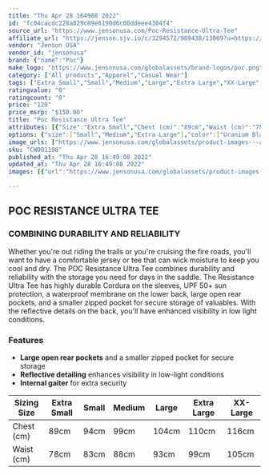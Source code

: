 ```yaml
---
title: "Thu Apr 28 164908 2022"
id: "fc04cacdc228a829c89e6190d6c60ddeee4304f4"
source_url: "https://www.jensonusa.com/Poc-Resistance-Ultra-Tee"
affiliate_url: "https://jenson.sjv.io/c/3294572/989438/13009?u=https://www.jensonusa.com/Poc-Resistance-Ultra-Tee"
vendor: "Jenson USA"
vendor_id: "jensonusa"
brand: {"name":"Poc"}
make_logo: "https://www.jensonusa.com/globalassets/brand-logos/poc.png"
category: ["All products","Apparel","Casual Wear"]
tags: ["Extra Small","Small","Medium","Large","Extra Large","XX-Large","89cm","94cm","99cm","104cm","110cm","116cm","78cm","83cm","88cm","93cm","99cm","105cm"]
ratingvalue: "0"
ratingcount: "0"
price: "120"
price_msrp: "$150.00"
title: "Poc Resistance Ultra Tee"
attributes: [{"Size":"Extra Small","Chest (cm)":"89cm","Waist (cm)":"78cm"}]
options: {"size":["Small","Medium","Extra Large"],"color":["Uranium Black"],"availability":"Only 1 Left"}
image_urls: ["https://www.jensonusa.com/globalassets/product-images---all-assets/poc/cw001198-uranium-black.jpg","https://www.jensonusa.com/globalassets/product-images---all-assets/poc/cw001198_1-uranium-black.jpg","https://www.jensonusa.com/globalassets/product-images---all-assets/poc/cw001198_2-uranium-black.jpg"]
sku: "CW001198"
published_at: "Thu Apr 28 16:49:08 2022"
updated_at: "Thu Apr 28 16:49:08 2022"
images: [{"url":"https://www.jensonusa.com/globalassets/product-images---all-assets/poc/cw001198-uranium-black.jpg","path":"full/34e31f3b77433f642b7e872b15bd4a94953ffd4a.jpg","checksum":"d043edafeac8e0ee085d6366eff09737","status":"downloaded"},{"url":"https://www.jensonusa.com/globalassets/product-images---all-assets/poc/cw001198_1-uranium-black.jpg","path":"full/4e9d3a4970dac7c34837859148ca8b5bec0b5902.jpg","checksum":"79d1c4b4101e8d17612242df4a2d00e9","status":"downloaded"},{"url":"https://www.jensonusa.com/globalassets/product-images---all-assets/poc/cw001198_2-uranium-black.jpg","path":"full/90f8be1bc08fd14caf05e6a58af0a83e740aecdc.jpg","checksum":"c58e5802e4d517395497d0cd8ea4118b","status":"downloaded"}]

---
```

## POC RESISTANCE ULTRA TEE

### COMBINING DURABILITY AND RELIABILITY

Whether you're out riding the trails or you're cruising the fire roads, you'll
want to have a comfortable jersey or tee that can wick moisture to keep you
cool and dry. The POC Resistance Ultra Tee combines durability and reliability
with the storage you need for days in the saddle. The Resistance Ultra Tee has
highly durable Cordura on the sleeves, UPF 50+ sun protection, a waterproof
membrane on the lower back, large open rear pockets, and a smaller zipped
pocket for secure storage of valuables. With the reflective details on the
back, you'll have enhanced visibility in low light conditions.

### Features

  * **Large open rear pockets** and a smaller zipped pocket for secure storage
  * **Reflective detailing** enhances visibility in low-light conditions
  * **Internal gaiter** for extra security

Sizing Size | Extra Small | Small | Medium | Large | Extra Large | XX-Large  
---|---|---|---|---|---|---  
Chest (cm) | 89cm | 94cm | 99cm | 104cm | 110cm | 116cm  
Waist (cm) | 78cm | 83cm | 88cm | 93cm | 99cm | 105cm

